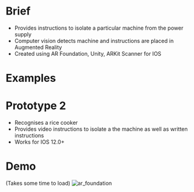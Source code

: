 # Brief
- Provides instructions to isolate a particular machine from the power supply
- Computer vision detects machine and instructions are placed in Augmented Reality
- Created using AR Foundation, Unity, ARKit Scanner for IOS

# Examples

# Prototype 2
- Recognises a rice cooker
- Provides video instructions to isolate a the machine as well as written instructions
- Works for IOS 12.0+

# Demo
(Takes some time to load)
![ar_foundation](demo.gif)
